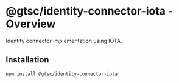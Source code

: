 # @gtsc/identity-connector-iota - Overview

Identity connector implementation using IOTA.

## Installation

```shell
npm install @gtsc/identity-connector-iota
```
